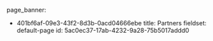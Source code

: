 page_banner:
  - 401bf6af-09e3-43f2-8d3b-0acd04666ebe
title: Partners
fieldset: default-page
id: 5ac0ec37-17ab-4232-9a28-75b5017addd0
